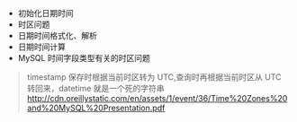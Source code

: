 - 初始化日期时间
- 时区问题
- 日期时间格式化、解析
- 日期时间计算
- MySQL 时间字段类型有关的时区问题
> timestamp 保存时根据当前时区转为 UTC,查询时再根据当前时区从 UTC 转回来，datetime 就是一个死的字符串
> http://cdn.oreillystatic.com/en/assets/1/event/36/Time%20Zones%20and%20MySQL%20Presentation.pdf